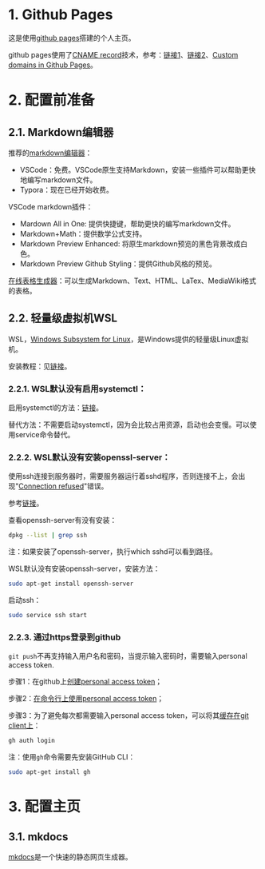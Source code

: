 # 1. Github Pages

这是使用[github pages](https://docs.github.com/en/pages)搭建的个人主页。

github pages使用了[CNAME record](https://en.wikipedia.org/wiki/CNAME_record)技术，参考：[链接1][1]、[链接2][2]、[Custom domains in Github Pages][3]。


# 2. 配置前准备

## 2.1. Markdown编辑器

推荐的[markdown编辑器](https://www.zhihu.com/tardis/zm/art/103348449?source_id=1003)：
- VSCode：免费。VSCode原生支持Markdown，安装一些插件可以帮助更快地编写markdown文件。
- Typora：现在已经开始收费。

VSCode markdown插件：
- Mardown All in One: 提供快捷键，帮助更快的编写markdown文件。
- Markdown+Math：提供数学公式支持。
- Markdown Preview Enhanced: 将原生markdown预览的黑色背景改成白色。
- Markdown Preview Github Styling：提供Github风格的预览。

[在线表格生成器](https://www.tablesgenerator.com/markdown_tables)：可以生成Markdown、Text、HTML、LaTex、MediaWiki格式的表格。


## 2.2. 轻量级虚拟机WSL

WSL，[Windows Subsystem for Linux](https://learn.microsoft.com/en-us/windows/wsl/install)，是Windows提供的轻量级Linux虚拟机。

安装教程：见[链接](https://zhuanlan.zhihu.com/p/170210673)。

### 2.2.1. WSL默认没有启用systemctl：

启用systemctl的方法：[链接](https://askubuntu.com/questions/1379425/system-has-not-been-booted-with-systemd-as-init-system-pid-1-cant-operate)。

替代方法：不需要启动systemctl，因为会比较占用资源，启动也会变慢。可以使用service命令替代。

### 2.2.2. WSL默认没有安装openssl-server：

使用ssh连接到服务器时，需要服务器运行着sshd程序，否则连接不上，会出现"[Connection refused](https://www.makeuseof.com/fix-ssh-connection-refused-error-linux/)"错误。

参考[链接](https://askubuntu.com/questions/1339980/enable-ssh-in-wsl-system)。

查看openssh-server有没有安装：
```bash
dpkg --list | grep ssh
```

注：如果安装了openssh-server，执行which sshd可以看到路径。

WSL默认没有安装openssh-server，安装方法：
```bash
sudo apt-get install openssh-server
```

启动ssh：
```bash
sudo service ssh start
```

### 2.2.3. 通过https登录到github

`git push`不再支持输入用户名和密码，当提示输入密码时，需要输入personal access token.

步骤1：在github上[创建personal access token](https://docs.github.com/en/authentication/keeping-your-account-and-data-secure/managing-your-personal-access-tokens#creating-a-personal-access-token-classic)；

步骤2：[在命令行上使用personal access token](https://docs.github.com/en/authentication/keeping-your-account-and-data-secure/managing-your-personal-access-tokens#using-a-personal-access-token-on-the-command-line)；

步骤3：为了避免每次都需要输入personal access token，可以将其[缓存在git client上](https://docs.github.com/en/get-started/getting-started-with-git/caching-your-github-credentials-in-git)：

```bash
gh auth login
```

注：使用`gh`命令需要先安装GitHub CLI：

```bash
sudo apt-get install gh
```


# 3. 配置主页

## 3.1. mkdocs

[mkdocs](https://www.mkdocs.org/)是一个快速的静态网页生成器。


[1]: https://www.zhihu.com/question/39301250
[2]: https://www.zhihu.com/question/26609475
[3]: https://docs.github.com/en/pages/configuring-a-custom-domain-for-your-github-pages-site/about-custom-domains-and-github-pages#using-a-subdomain-for-your-github-pages-site
